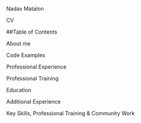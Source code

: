 
<div class='page-title'>
	<p style="color:'blue';" >Nadav Matalon</p>
	<p class='name-subtitle'>CV</p>
</div>

##Table of Contents
<div>
    <p class='table-link'>About me</p>
    <p class='table-link'>Code Examples</p>
    <p class='table-link'>Professional Experience</p>
    <p class='table-link'>Professional Training</p>
    <p class='table-link'>Education</p>
    <p class='table-link'>Additional Experience</p>
    <p class='table-link'>Key Skills, Professional Training &amp; Community Work</p>
</div>
